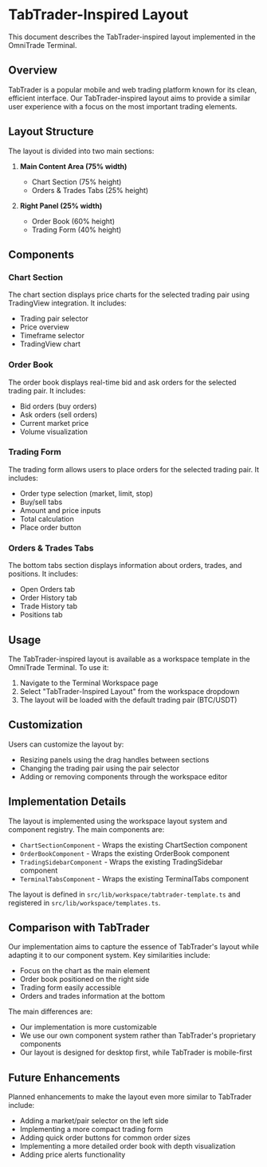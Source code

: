 # TabTrader-Inspired Layout

This document describes the TabTrader-inspired layout implemented in the OmniTrade Terminal.

## Overview

TabTrader is a popular mobile and web trading platform known for its clean, efficient interface. Our TabTrader-inspired layout aims to provide a similar user experience with a focus on the most important trading elements.

## Layout Structure

The layout is divided into two main sections:

1. **Main Content Area (75% width)**
   - Chart Section (75% height)
   - Orders & Trades Tabs (25% height)

2. **Right Panel (25% width)**
   - Order Book (60% height)
   - Trading Form (40% height)

## Components

### Chart Section

The chart section displays price charts for the selected trading pair using TradingView integration. It includes:

- Trading pair selector
- Price overview
- Timeframe selector
- TradingView chart

### Order Book

The order book displays real-time bid and ask orders for the selected trading pair. It includes:

- Bid orders (buy orders)
- Ask orders (sell orders)
- Current market price
- Volume visualization

### Trading Form

The trading form allows users to place orders for the selected trading pair. It includes:

- Order type selection (market, limit, stop)
- Buy/sell tabs
- Amount and price inputs
- Total calculation
- Place order button

### Orders & Trades Tabs

The bottom tabs section displays information about orders, trades, and positions. It includes:

- Open Orders tab
- Order History tab
- Trade History tab
- Positions tab

## Usage

The TabTrader-inspired layout is available as a workspace template in the OmniTrade Terminal. To use it:

1. Navigate to the Terminal Workspace page
2. Select "TabTrader-Inspired Layout" from the workspace dropdown
3. The layout will be loaded with the default trading pair (BTC/USDT)

## Customization

Users can customize the layout by:

- Resizing panels using the drag handles between sections
- Changing the trading pair using the pair selector
- Adding or removing components through the workspace editor

## Implementation Details

The layout is implemented using the workspace layout system and component registry. The main components are:

- `ChartSectionComponent` - Wraps the existing ChartSection component
- `OrderBookComponent` - Wraps the existing OrderBook component
- `TradingSidebarComponent` - Wraps the existing TradingSidebar component
- `TerminalTabsComponent` - Wraps the existing TerminalTabs component

The layout is defined in `src/lib/workspace/tabtrader-template.ts` and registered in `src/lib/workspace/templates.ts`.

## Comparison with TabTrader

Our implementation aims to capture the essence of TabTrader's layout while adapting it to our component system. Key similarities include:

- Focus on the chart as the main element
- Order book positioned on the right side
- Trading form easily accessible
- Orders and trades information at the bottom

The main differences are:

- Our implementation is more customizable
- We use our own component system rather than TabTrader's proprietary components
- Our layout is designed for desktop first, while TabTrader is mobile-first

## Future Enhancements

Planned enhancements to make the layout even more similar to TabTrader include:

- Adding a market/pair selector on the left side
- Implementing a more compact trading form
- Adding quick order buttons for common order sizes
- Implementing a more detailed order book with depth visualization
- Adding price alerts functionality
